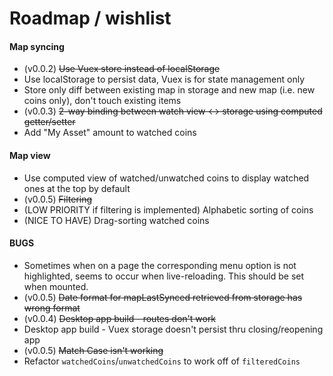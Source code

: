 # Roadmap / wishlist

#### Map syncing

- (v0.0.2) ~~Use Vuex store instead of localStorage~~
- Use localStorage to persist data, Vuex is for state management only
- Store only diff between existing map in storage and new map (i.e. new coins only), don't touch existing items
- (v0.0.3) ~~2-way binding between watch view <-> storage using computed getter/setter~~
- Add "My Asset" amount to watched coins

#### Map view
- Use computed view of watched/unwatched coins to display watched ones at the top by default
- (v0.0.5) ~~Filtering~~
- (LOW PRIORITY if filtering is implemented) Alphabetic sorting of coins
- (NICE TO HAVE) Drag-sorting watched coins

#### BUGS
- Sometimes when on a page the corresponding menu option is not highlighted, seems to occur when live-reloading. This should be set when mounted.
- (v0.0.5) ~~Date format for mapLastSynced retrieved from storage has wrong format~~
- (v0.0.4) ~~Desktop app build - routes don't work~~
- Desktop app build - Vuex storage doesn't persist thru closing/reopening app
- (v0.0.5) ~~Match Case isn't working~~
- Refactor `watchedCoins`/`unwatchedCoins` to work off of `filteredCoins`